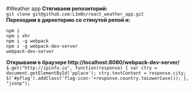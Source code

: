#Weather app
**Стягиваем репозиторий:** <br>
`git clone git@github.com:L1m0n/react_weather_app.git` <br>
**Переходим в директорию со стянутой репой и:** <br>
```
npm i
npm i xhr
npm i -g webpack
npm i -g webpack-dev-server
webpack-dev-server
```
**Открываем в браузере http://localhost:8080/webpack-dev-server/**
`$.get("http://ipinfo.io", function(response) {
  var ctry = document.getElementById('pplace');
  ctry.textContent = response.city;
    $('#pflag').addClass('flag-icon-'+response.country.toLowerCase());
}, "jsonp");`

